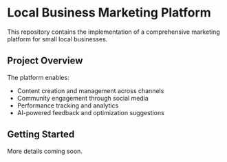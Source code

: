 # Local Business Marketing Platform

This repository contains the implementation of a comprehensive marketing platform for small local businesses.

## Project Overview

The platform enables:
- Content creation and management across channels
- Community engagement through social media
- Performance tracking and analytics
- AI-powered feedback and optimization suggestions

## Getting Started

More details coming soon.
